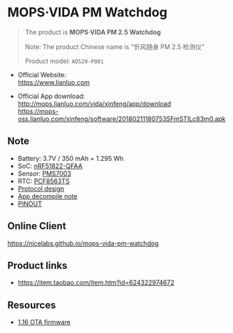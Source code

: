 # MOPS·VIDA PM Watchdog

> The product is **MOPS·VIDA PM 2.5 Watchdog**
>
> Note: The product Chinese name is "忻风随身 PM 2.5 检测仪"
>
> Product model: `AD520-P001`

- Official Website:
  <br><https://www.lianluo.com>

- Official App download:
  <br><http://mops.lianluo.com/vida/xinfeng/app/download>
  <br><https://mops-oss.lianluo.com/xinfeng/software/20180211180753SFmSTILc83m0.apk>

## Note

- Battery: 3.7V / 350 mAh = 1.295 Wh
- SoC: [nRF51822-QFAA](https://www.nordicsemi.com/Products/Low-power-short-range-wireless/nRF51822)
- Sensor: [PMS7003](http://www.plantower.com/en/content/?110.html)
- RTC: [PCF8563TS](https://www.nxp.com/products/:PCF8563)
- [Protocol design](docs/protocol-design.md)
- [App decompile note](docs/decompile.md)
- [PINOUT](docs/PINOUT.md)

## Online Client

<https://nicelabs.github.io/mops-vida-pm-watchdog>

## Product links

- <https://item.taobao.com/item.htm?id=624322974672>

## Resources

- [1.16 OTA firmware](docs/firmware/3_16.zip)
